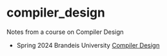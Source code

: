 # compiler_design
Notes from a course on Compiler Design

* Spring 2024 Brandeis University [Compiler Design](courses/CS150aSpr24.md)

